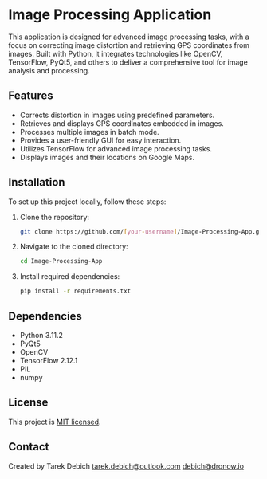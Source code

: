 
# Image Processing Application

This application is designed for advanced image processing tasks, with a focus on correcting image distortion and retrieving GPS coordinates from images. Built with Python, it integrates technologies like OpenCV, TensorFlow, PyQt5, and others to deliver a comprehensive tool for image analysis and processing.

## Features
- Corrects distortion in images using predefined parameters.
- Retrieves and displays GPS coordinates embedded in images.
- Processes multiple images in batch mode.
- Provides a user-friendly GUI for easy interaction.
- Utilizes TensorFlow for advanced image processing tasks.
- Displays images and their locations on Google Maps.

## Installation

To set up this project locally, follow these steps:

1. Clone the repository:
   ```bash
   git clone https://github.com/[your-username]/Image-Processing-App.git
   ```
2. Navigate to the cloned directory:
   ```bash
   cd Image-Processing-App
   ```
3. Install required dependencies:
   ```bash
   pip install -r requirements.txt
   ```

## Dependencies

- Python  3.11.2
- PyQt5
- OpenCV
- TensorFlow  2.12.1
- PIL
- numpy


## License

This project is [MIT licensed](https://github.com/[your-username]/Image-Processing-App/blob/main/LICENSE).

## Contact

Created by Tarek Debich 
tarek.debich@outlook.com
debich@dronow.io
